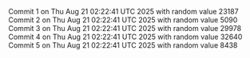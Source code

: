Commit 1 on Thu Aug 21 02:22:41 UTC 2025 with random value 23187
Commit 2 on Thu Aug 21 02:22:41 UTC 2025 with random value 5090
Commit 3 on Thu Aug 21 02:22:41 UTC 2025 with random value 29978
Commit 4 on Thu Aug 21 02:22:41 UTC 2025 with random value 32640
Commit 5 on Thu Aug 21 02:22:41 UTC 2025 with random value 8438
